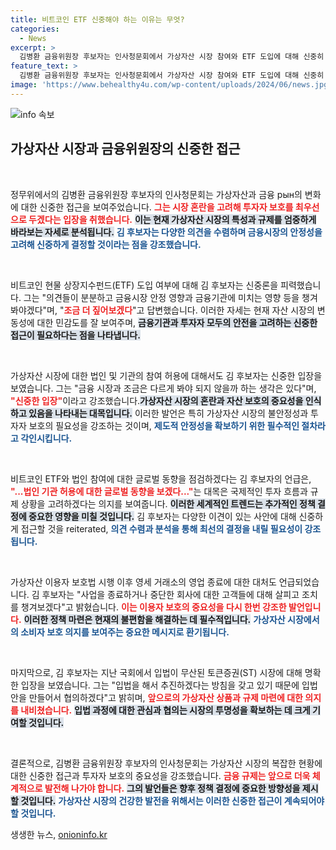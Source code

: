 ```yaml
---
title: 비트코인 ETF 신중해야 하는 이유는 무엇?
categories:
  - News
excerpt: >
  김병환 금융위원장 후보자는 인사청문회에서 가상자산 시장 참여와 ETF 도입에 대해 신중히 접근하겠다고 밝혔습니다. 그는 투자자 보호를 최우선으로 고려하며, 법인・기관의 참여 허용 여부에 대해서도 글로벌 흐름을 지켜볼 것이라고 강조했습니다.
feature_text: >
  김병환 금융위원장 후보자는 인사청문회에서 가상자산 시장 참여와 ETF 도입에 대해 신중히 접근하겠다고 밝혔습니다. 그는 투자자 보호를 최우선으로 고려하며, 법인・기관의 참여 허용 여부에 대해서도 글로벌 흐름을 지켜볼 것이라고 강조했습니다.
image: 'https://www.behealthy4u.com/wp-content/uploads/2024/06/news.jpg'
---
```


<p><img src="https://www.behealthy4u.com/wp-content/uploads/2024/06/news.jpg" alt="info 속보" /></p>

<h2 data-ke-size="size26">가상자산 시장과 금융위원장의 신중한 접근</h2>

<p data-ke-size="size16">&nbsp;</p>

<p>정무위에서의 김병환 금융위원장 후보자의 인사청문회는 가상자산과 금융 рын의 변화에 대한 신중한 접근을 보여주었습니다. <b><span style="color: #ee2323;">그는 시장 혼란을 고려해 투자자 보호를 최우선으로 두겠다는 입장을 취했습니다.</span></b> <b><span style="background-color: #21538527;">이는 현재 가상자산 시장의 특성과 규제를 엄중하게 바라보는 자세로 분석됩니다.</span></b> <b><span style="color: #1a5490;">김 후보자는 다양한 의견을 수렴하며 금융시장의 안정성을 고려해 신중하게 결정할 것이라는 점을 강조했습니다.</span></b></p>

<p data-ke-size="size16">&nbsp;</p>

<p>비트코인 현물 상장지수펀드(ETF) 도입 여부에 대해 김 후보자는 신중론을 피력했습니다. 그는 "의견들이 분분하고 금융시장 안정 영향과 금융기관에 미치는 영향 등을 챙겨봐야겠다"며, "<b><span style="color: #ee2323;">조금 더 짚어보겠다</span></b>"고 답변했습니다. 이러한 자세는 현재 자산 시장의 변동성에 대한 민감도를 잘 보여주며, <b><span style="background-color: #21538527;">금융기관과 투자자 모두의 안전을 고려하는 신중한 접근이 필요하다는 점을 나타냅니다.</span></b></p>

<p data-ke-size="size16">&nbsp;</p>

<p>가상자산 시장에 대한 법인 및 기관의 참여 허용에 대해서도 김 후보자는 신중한 입장을 보였습니다. 그는 "금융 시장과 조금은 다르게 봐야 되지 않을까 하는 생각은 있다"며, <b><span style="color: #ee2323;">"신중한 입장"</span></b>이라고 강조했습니다.<b><span style="background-color: #21538527;">가상자산 시장의 혼란과 자산 보호의 중요성을 인식하고 있음을 나타내는 대목입니다.</span></b> 이러한 발언은 특히 가상자산 시장의 불안정성과 투자자 보호의 필요성을 강조하는 것이며, <b><span style="color: #1a5490;">제도적 안정성을 확보하기 위한 필수적인 절차라고 각인시킵니다.</span></b></p>

<p data-ke-size="size16">&nbsp;</p>

<p>비트코인 ETF와 법인 참여에 대한 글로벌 동향을 점검하겠다는 김 후보자의 언급은, <b><span style="color: #ee2323;">"...법인 기관 허용에 대한 글로벌 동향을 보겠다..."</span></b>는 대목은 국제적인 투자 흐름과 규제 상황을 고려하겠다는 의지를 보여줍니다. <b><span style="background-color: #21538527;">이러한 세계적인 트렌드는 추가적인 정책 결정에 중요한 영향을 미칠 것입니다.</span></b> 김 후보자는 다양한 이견이 있는 사안에 대해 신중하게 접근할 것을 reiterated, <b><span style="color: #1a5490;">의견 수렴과 분석을 통해 최선의 결정을 내릴 필요성이 강조됩니다.</span></b></p>

<p data-ke-size="size16">&nbsp;</p>

<p>가상자산 이용자 보호법 시행 이후 영세 거래소의 영업 종료에 대한 대처도 언급되었습니다. 김 후보자는 "사업을 종료하거나 중단한 회사에 대한 고객들에 대해 살피고 조치를 챙겨보겠다"고 밝혔습니다. <b><span style="color: #ee2323;">이는 이용자 보호의 중요성을 다시 한번 강조한 발언입니다.</span></b> <b><span style="background-color: #21538527;">이러한 정책 마련은 현재의 불편함을 해결하는 데 필수적입니다.</span></b> <b><span style="color: #1a5490;">가상자산 시장에서의 소비자 보호 의지를 보여주는 중요한 메시지로 환기됩니다.</span></b></p>

<p data-ke-size="size16">&nbsp;</p>

<p>마지막으로, 김 후보자는 지난 국회에서 입법이 무산된 토큰증권(ST) 시장에 대해 명확한 입장을 보였습니다. 그는 "입법을 해서 추진하겠다는 방침을 갖고 있기 때문에 입법안을 만들어서 협의하겠다"고 밝히며, <b><span style="color: #ee2323;">앞으로의 가상자산 상품과 규제 마련에 대한 의지를 내비쳤습니다.</span></b> <b><span style="background-color: #21538527;">입법 과정에 대한 관심과 협의는 시장의 투명성을 확보하는 데 크게 기여할 것입니다.</span></b></p>

<p data-ke-size="size16">&nbsp;</p>

<p>결론적으로, 김병환 금융위원장 후보자의 인사청문회는 가상자산 시장의 복잡한 현황에 대한 신중한 접근과 투자자 보호의 중요성을 강조했습니다. <b><span style="color: #ee2323;">금융 규제는 앞으로 더욱 체계적으로 발전해 나가야 합니다.</span></b> <b><span style="background-color: #21538527;">그의 발언들은 향후 정책 결정에 중요한 방향성을 제시할 것입니다.</span></b> <b><span style="color: #1a5490;">가상자산 시장의 건강한 발전을 위해서는 이러한 신중한 접근이 계속되어야 할 것입니다.</span></b></p>
생생한 뉴스, <a href="https://onioninfo.kr" rel="dofollow">onioninfo.kr</a>


